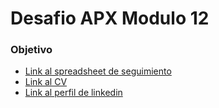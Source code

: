 # Desafio APX Modulo 12

### Objetivo

- [Link al spreadsheet de seguimiento](https://drive.google.com/drive/folders/1yDnYYp1pIz-aUnyh0uTy-jq581xZaU0P?usp=sharing)
- [Link al CV](https://drive.google.com/drive/folders/1yDnYYp1pIz-aUnyh0uTy-jq581xZaU0P?usp=sharing)
- [Link al perfil de linkedin](https://www.linkedin.com/in/nicolas-stebner/)

